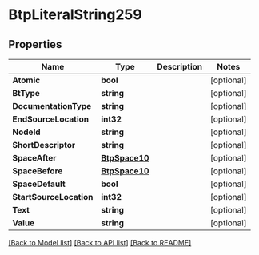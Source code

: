 # BtpLiteralString259

## Properties

Name | Type | Description | Notes
------------ | ------------- | ------------- | -------------
**Atomic** | **bool** |  | [optional] 
**BtType** | **string** |  | [optional] 
**DocumentationType** | **string** |  | [optional] 
**EndSourceLocation** | **int32** |  | [optional] 
**NodeId** | **string** |  | [optional] 
**ShortDescriptor** | **string** |  | [optional] 
**SpaceAfter** | [**BtpSpace10**](BTPSpace-10.md) |  | [optional] 
**SpaceBefore** | [**BtpSpace10**](BTPSpace-10.md) |  | [optional] 
**SpaceDefault** | **bool** |  | [optional] 
**StartSourceLocation** | **int32** |  | [optional] 
**Text** | **string** |  | [optional] 
**Value** | **string** |  | [optional] 

[[Back to Model list]](../README.md#documentation-for-models) [[Back to API list]](../README.md#documentation-for-api-endpoints) [[Back to README]](../README.md)


